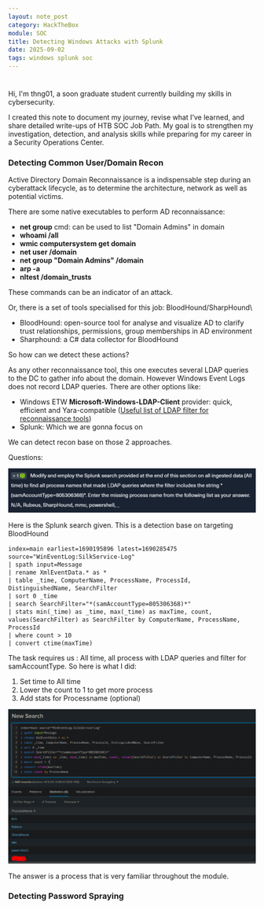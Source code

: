 ```yaml
---
layout: note_post
category: HackTheBox
module: SOC
title: Detecting Windows Attacks with Splunk
date: 2025-09-02
tags: windows splunk soc
---
```


# 

Hi, I'm thng01, a soon graduate student currently building my skills in cybersecurity. 



I created this note to document my journey, revise what I’ve learned, and share detailed write-ups of HTB SOC Job Path. My goal is to strengthen my investigation, detection, and analysis skills while preparing for my career in a Security Operations Center.



### Detecting Common User/Domain Recon

Active Directory Domain Reconnaissance is a indispensable step during an cyberattack lifecycle, as to determine the architecture, network as well as potential victims.



There are some native executables to perform AD reconnaissance:

*  **net group** cmd: can be used to list "Domain Admins" in domain
* **whoami /all**
* **wmic computersystem get domain**
* **net user /domain**
* **net group "Domain Admins" /domain**
* **arp -a**
* **nltest /domain_trusts**

These commands can be an indicator of an attack.

Or, there is a set of tools specialised for this job:  BloodHound/SharpHound\

* BloodHound: open-source tool for analyse and visualize AD to clarify trust relationships, permissions, group memberships in AD environment
* Sharphound: a C# data collector for BloodHound



So how can we detect these actions?

As any other reconnaissance tool, this one executes several LDAP queries to the DC to gather info about the domain. However Windows Event Logs does not record LDAP queries. There are other options like:

* Windows ETW **Microsoft-Windows-LDAP-Client** provider: quick, efficient and Yara-compatible ([Useful list of LDAP filter for reconnaissance tools](https://techcommunity.microsoft.com/blog/microsoftdefenderatpblog/hunting-for-reconnaissance-activities-using-ldap-search-filters/824726))
* Splunk: Which we are gonna focus on 

We can detect recon base on those 2 approaches.

Questions:

![](../../../assets/Notes/SOC/q1s1.png)

Here is the Splunk search given. This is a detection base on targeting BloodHound

```spl
index=main earliest=1690195896 latest=1690285475 source="WinEventLog:SilkService-Log"
| spath input=Message 
| rename XmlEventData.* as * 
| table _time, ComputerName, ProcessName, ProcessId, DistinguishedName, SearchFilter
| sort 0 _time
| search SearchFilter="*(samAccountType=805306368)*"
| stats min(_time) as _time, max(_time) as maxTime, count, values(SearchFilter) as SearchFilter by ComputerName, ProcessName, ProcessId
| where count > 10
| convert ctime(maxTime)
```

The task requires us : All time, all process with LDAP queries and filter for samAccountType. So here is what I did:

1. Set time to All time
2. Lower the count to 1 to get more process
3. Add stats for Processname (optional)

![](../../../assets/Notes/SOC/a1s1.png)

The answer is a process that is very familiar throughout the module.



### Detecting Password Spraying

